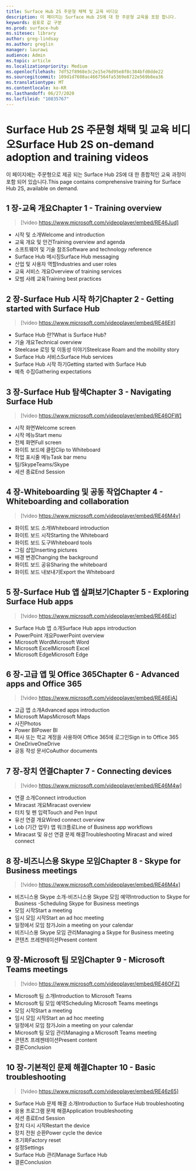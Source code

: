 ```yaml
---
title: Surface Hub 2S 주문형 채택 및 교육 비디오
description: 이 페이지는 Surface Hub 2S에 대 한 주문형 교육을 포함 합니다.
keywords: 쉼표로 값 구분
ms.prod: surface-hub
ms.sitesec: library
author: greg-lindsay
ms.author: greglin
manager: laurawi
audience: Admin
ms.topic: article
ms.localizationpriority: Medium
ms.openlocfilehash: 7df52f8968e3c2e15e76d95e8f0c384bfd0dde22
ms.sourcegitcommit: 109d1d7608ac4667564fa5369e8722e569b8ea36
ms.translationtype: MT
ms.contentlocale: ko-KR
ms.lasthandoff: 06/27/2020
ms.locfileid: "10835767"
---
```

# <span data-ttu-id="dceae-104">Surface Hub 2S 주문형 채택 및 교육 비디오</span><span class="sxs-lookup"><span data-stu-id="dceae-104">Surface Hub 2S on-demand adoption and training videos</span></span>

<span data-ttu-id="dceae-105">이 페이지에는 주문형으로 제공 되는 Surface Hub 2S에 대 한 종합적인 교육 과정이 포함 되어 있습니다.</span><span class="sxs-lookup"><span data-stu-id="dceae-105">This page contains comprehensive training for Surface Hub 2S, available on demand.</span></span>

## <span data-ttu-id="dceae-106">1 장-교육 개요</span><span class="sxs-lookup"><span data-stu-id="dceae-106">Chapter 1 - Training overview</span></span>

> [!video https://www.microsoft.com/videoplayer/embed/RE46Jud] 

- <span data-ttu-id="dceae-107">시작 및 소개</span><span class="sxs-lookup"><span data-stu-id="dceae-107">Welcome and introduction</span></span>
- <span data-ttu-id="dceae-108">교육 개요 및 안건</span><span class="sxs-lookup"><span data-stu-id="dceae-108">Training overview and agenda</span></span>
- <span data-ttu-id="dceae-109">소프트웨어 및 기술 참조</span><span class="sxs-lookup"><span data-stu-id="dceae-109">Software and technology reference</span></span>
- <span data-ttu-id="dceae-110">Surface Hub 메시징</span><span class="sxs-lookup"><span data-stu-id="dceae-110">Surface Hub messaging</span></span>
- <span data-ttu-id="dceae-111">산업 및 사용자 역할</span><span class="sxs-lookup"><span data-stu-id="dceae-111">Industries and user roles</span></span>
- <span data-ttu-id="dceae-112">교육 서비스 개요</span><span class="sxs-lookup"><span data-stu-id="dceae-112">Overview of training services</span></span>
- <span data-ttu-id="dceae-113">모범 사례 교육</span><span class="sxs-lookup"><span data-stu-id="dceae-113">Training best practices</span></span>

## <span data-ttu-id="dceae-114">2 장-Surface Hub 시작 하기</span><span class="sxs-lookup"><span data-stu-id="dceae-114">Chapter 2 - Getting started with Surface Hub</span></span>

> [!video https://www.microsoft.com/videoplayer/embed/RE46Ejt] 

- <span data-ttu-id="dceae-115">Surface Hub 란?</span><span class="sxs-lookup"><span data-stu-id="dceae-115">What is Surface Hub?</span></span>
- <span data-ttu-id="dceae-116">기술 개요</span><span class="sxs-lookup"><span data-stu-id="dceae-116">Technical overview</span></span>
- <span data-ttu-id="dceae-117">Steelcase 로밍 및 이동성 이야기</span><span class="sxs-lookup"><span data-stu-id="dceae-117">Steelcase Roam and the mobility story</span></span>
- <span data-ttu-id="dceae-118">Surface Hub 서비스</span><span class="sxs-lookup"><span data-stu-id="dceae-118">Surface Hub services</span></span>
- <span data-ttu-id="dceae-119">Surface Hub 시작 하기</span><span class="sxs-lookup"><span data-stu-id="dceae-119">Getting started with Surface Hub</span></span>
- <span data-ttu-id="dceae-120">예측 수집</span><span class="sxs-lookup"><span data-stu-id="dceae-120">Gathering expectations</span></span>

## <span data-ttu-id="dceae-121">3 장-Surface Hub 탐색</span><span class="sxs-lookup"><span data-stu-id="dceae-121">Chapter 3 - Navigating Surface Hub</span></span>

> [!video https://www.microsoft.com/videoplayer/embed/RE46OFW] 

- <span data-ttu-id="dceae-122">시작 화면</span><span class="sxs-lookup"><span data-stu-id="dceae-122">Welcome screen</span></span>
- <span data-ttu-id="dceae-123">시작 메뉴</span><span class="sxs-lookup"><span data-stu-id="dceae-123">Start menu</span></span>
- <span data-ttu-id="dceae-124">전체 화면</span><span class="sxs-lookup"><span data-stu-id="dceae-124">Full screen</span></span>
- <span data-ttu-id="dceae-125">화이트 보드에 클립</span><span class="sxs-lookup"><span data-stu-id="dceae-125">Clip to Whiteboard</span></span>
- <span data-ttu-id="dceae-126">작업 표시줄 메뉴</span><span class="sxs-lookup"><span data-stu-id="dceae-126">Task bar menu</span></span>
- <span data-ttu-id="dceae-127">팀/Skype</span><span class="sxs-lookup"><span data-stu-id="dceae-127">Teams/Skype</span></span>
- <span data-ttu-id="dceae-128">세션 종료</span><span class="sxs-lookup"><span data-stu-id="dceae-128">End Session</span></span>

## <span data-ttu-id="dceae-129">4 장-Whiteboarding 및 공동 작업</span><span class="sxs-lookup"><span data-stu-id="dceae-129">Chapter 4 - Whiteboarding and collaboration</span></span>

> [!video https://www.microsoft.com/videoplayer/embed/RE46M4v] 

- <span data-ttu-id="dceae-130">화이트 보드 소개</span><span class="sxs-lookup"><span data-stu-id="dceae-130">Whiteboard introduction</span></span>
- <span data-ttu-id="dceae-131">화이트 보드 시작</span><span class="sxs-lookup"><span data-stu-id="dceae-131">Starting the Whiteboard</span></span>
- <span data-ttu-id="dceae-132">화이트 보드 도구</span><span class="sxs-lookup"><span data-stu-id="dceae-132">Whiteboard tools</span></span>
- <span data-ttu-id="dceae-133">그림 삽입</span><span class="sxs-lookup"><span data-stu-id="dceae-133">Inserting pictures</span></span>
- <span data-ttu-id="dceae-134">배경 변경</span><span class="sxs-lookup"><span data-stu-id="dceae-134">Changing the background</span></span>
- <span data-ttu-id="dceae-135">화이트 보드 공유</span><span class="sxs-lookup"><span data-stu-id="dceae-135">Sharing the whiteboard</span></span>
- <span data-ttu-id="dceae-136">화이트 보드 내보내기</span><span class="sxs-lookup"><span data-stu-id="dceae-136">Export the Whiteboard</span></span> 
 
## <span data-ttu-id="dceae-137">5 장-Surface Hub 앱 살펴보기</span><span class="sxs-lookup"><span data-stu-id="dceae-137">Chapter 5 - Exploring Surface Hub apps</span></span>

> [!video https://www.microsoft.com/videoplayer/embed/RE46Ejz] 

- <span data-ttu-id="dceae-138">Surface Hub 앱 소개</span><span class="sxs-lookup"><span data-stu-id="dceae-138">Surface Hub apps introduction</span></span>
- <span data-ttu-id="dceae-139">PowerPoint 개요</span><span class="sxs-lookup"><span data-stu-id="dceae-139">PowerPoint overview</span></span>
- <span data-ttu-id="dceae-140">Microsoft Word</span><span class="sxs-lookup"><span data-stu-id="dceae-140">Microsoft Word</span></span>
- <span data-ttu-id="dceae-141">Microsoft Excel</span><span class="sxs-lookup"><span data-stu-id="dceae-141">Microsoft Excel</span></span>
- <span data-ttu-id="dceae-142">Microsoft Edge</span><span class="sxs-lookup"><span data-stu-id="dceae-142">Microsoft Edge</span></span>

## <span data-ttu-id="dceae-143">6 장-고급 앱 및 Office 365</span><span class="sxs-lookup"><span data-stu-id="dceae-143">Chapter 6 - Advanced apps and Office 365</span></span>

> [!video https://www.microsoft.com/videoplayer/embed/RE46EjA] 

- <span data-ttu-id="dceae-144">고급 앱 소개</span><span class="sxs-lookup"><span data-stu-id="dceae-144">Advanced apps introduction</span></span>
- <span data-ttu-id="dceae-145">Microsoft Maps</span><span class="sxs-lookup"><span data-stu-id="dceae-145">Microsoft Maps</span></span>
- <span data-ttu-id="dceae-146">사진</span><span class="sxs-lookup"><span data-stu-id="dceae-146">Photos</span></span>
- <span data-ttu-id="dceae-147">Power BI</span><span class="sxs-lookup"><span data-stu-id="dceae-147">Power BI</span></span>
- <span data-ttu-id="dceae-148">회사 또는 학교 계정을 사용하여 Office 365에 로그인</span><span class="sxs-lookup"><span data-stu-id="dceae-148">Sign in to Office 365</span></span>
- <span data-ttu-id="dceae-149">OneDrive</span><span class="sxs-lookup"><span data-stu-id="dceae-149">OneDrive</span></span>
- <span data-ttu-id="dceae-150">공동 작성 문서</span><span class="sxs-lookup"><span data-stu-id="dceae-150">CoAuthor documents</span></span>

## <span data-ttu-id="dceae-151">7 장-장치 연결</span><span class="sxs-lookup"><span data-stu-id="dceae-151">Chapter 7 - Connecting devices</span></span>

> [!video https://www.microsoft.com/videoplayer/embed/RE46M4w] 

- <span data-ttu-id="dceae-152">연결 소개</span><span class="sxs-lookup"><span data-stu-id="dceae-152">Connect introduction</span></span>
- <span data-ttu-id="dceae-153">Miracast 개요</span><span class="sxs-lookup"><span data-stu-id="dceae-153">Miracast overview</span></span>
- <span data-ttu-id="dceae-154">터치 및 펜 입력</span><span class="sxs-lookup"><span data-stu-id="dceae-154">Touch and Pen Input</span></span>
- <span data-ttu-id="dceae-155">유선 연결 개요</span><span class="sxs-lookup"><span data-stu-id="dceae-155">Wired connect overview</span></span>
- <span data-ttu-id="dceae-156">Lob (기간 업무) 앱 워크플로</span><span class="sxs-lookup"><span data-stu-id="dceae-156">Line of Business app workflows</span></span>
- <span data-ttu-id="dceae-157">Miracast 및 유선 연결 문제 해결</span><span class="sxs-lookup"><span data-stu-id="dceae-157">Troubleshooting Miracast and wired connect</span></span>    
 
## <span data-ttu-id="dceae-158">8 장-비즈니스용 Skype 모임</span><span class="sxs-lookup"><span data-stu-id="dceae-158">Chapter 8 - Skype for Business meetings</span></span>

> [!video https://www.microsoft.com/videoplayer/embed/RE46M4x] 

- <span data-ttu-id="dceae-159">비즈니스용 Skype 소개-비즈니스용 Skype 모임 예약</span><span class="sxs-lookup"><span data-stu-id="dceae-159">Introduction to Skype for Business -Scheduling Skype for Business meetings</span></span>
- <span data-ttu-id="dceae-160">모임 시작</span><span class="sxs-lookup"><span data-stu-id="dceae-160">Start a meeting</span></span>
- <span data-ttu-id="dceae-161">임시 모임 시작</span><span class="sxs-lookup"><span data-stu-id="dceae-161">Start an ad hoc meeting</span></span>
- <span data-ttu-id="dceae-162">일정에서 모임 참가</span><span class="sxs-lookup"><span data-stu-id="dceae-162">Join a meeting on your calendar</span></span>
- <span data-ttu-id="dceae-163">비즈니스용 Skype 모임 관리</span><span class="sxs-lookup"><span data-stu-id="dceae-163">Managing a Skype for Business meeting</span></span>
- <span data-ttu-id="dceae-164">콘텐츠 프레젠테이션</span><span class="sxs-lookup"><span data-stu-id="dceae-164">Present content</span></span>
    
## <span data-ttu-id="dceae-165">9 장-Microsoft 팀 모임</span><span class="sxs-lookup"><span data-stu-id="dceae-165">Chapter 9 - Microsoft Teams meetings</span></span>

> [!video https://www.microsoft.com/videoplayer/embed/RE46OFZ] 

- <span data-ttu-id="dceae-166">Microsoft 팀 소개</span><span class="sxs-lookup"><span data-stu-id="dceae-166">Introduction to Microsoft Teams</span></span>
- <span data-ttu-id="dceae-167">Microsoft 팀 모임 예약</span><span class="sxs-lookup"><span data-stu-id="dceae-167">Scheduling Microsoft Teams meetings</span></span>
- <span data-ttu-id="dceae-168">모임 시작</span><span class="sxs-lookup"><span data-stu-id="dceae-168">Start a meeting</span></span>
- <span data-ttu-id="dceae-169">임시 모임 시작</span><span class="sxs-lookup"><span data-stu-id="dceae-169">Start an ad hoc meeting</span></span>
- <span data-ttu-id="dceae-170">일정에서 모임 참가</span><span class="sxs-lookup"><span data-stu-id="dceae-170">Join a meeting on your calendar</span></span>
- <span data-ttu-id="dceae-171">Microsoft 팀 모임 관리</span><span class="sxs-lookup"><span data-stu-id="dceae-171">Managing a Microsoft Teams meeting</span></span>
- <span data-ttu-id="dceae-172">콘텐츠 프레젠테이션</span><span class="sxs-lookup"><span data-stu-id="dceae-172">Present content</span></span>
- <span data-ttu-id="dceae-173">결론</span><span class="sxs-lookup"><span data-stu-id="dceae-173">Conclusion</span></span>

## <span data-ttu-id="dceae-174">10 장-기본적인 문제 해결</span><span class="sxs-lookup"><span data-stu-id="dceae-174">Chapter 10 - Basic troubleshooting</span></span>

> [!video https://www.microsoft.com/videoplayer/embed/RE46z65] 

- <span data-ttu-id="dceae-175">Surface Hub 문제 해결 소개</span><span class="sxs-lookup"><span data-stu-id="dceae-175">Introduction to Surface Hub troubleshooting</span></span>
- <span data-ttu-id="dceae-176">응용 프로그램 문제 해결</span><span class="sxs-lookup"><span data-stu-id="dceae-176">Application troubleshooting</span></span>
- <span data-ttu-id="dceae-177">세션 종료</span><span class="sxs-lookup"><span data-stu-id="dceae-177">End Session</span></span>
- <span data-ttu-id="dceae-178">장치 다시 시작</span><span class="sxs-lookup"><span data-stu-id="dceae-178">Restart the device</span></span>
- <span data-ttu-id="dceae-179">장치 전원 순환</span><span class="sxs-lookup"><span data-stu-id="dceae-179">Power cycle the device</span></span>
- <span data-ttu-id="dceae-180">초기화</span><span class="sxs-lookup"><span data-stu-id="dceae-180">Factory reset</span></span>
- <span data-ttu-id="dceae-181">설정</span><span class="sxs-lookup"><span data-stu-id="dceae-181">Settings</span></span>
- <span data-ttu-id="dceae-182">Surface Hub 관리</span><span class="sxs-lookup"><span data-stu-id="dceae-182">Manage Surface Hub</span></span>
- <span data-ttu-id="dceae-183">결론</span><span class="sxs-lookup"><span data-stu-id="dceae-183">Conclusion</span></span>